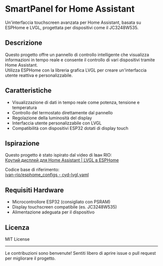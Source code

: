 # SmartPanel for Home Assistant

Un'interfaccia touchscreen avanzata per Home Assistant, basata su ESPHome e LVGL, progettata per dispositivi come il JC3248W535.

## Descrizione

Questo progetto offre un pannello di controllo intelligente che visualizza informazioni in tempo reale e consente il controllo di vari dispositivi tramite Home Assistant.  
Utilizza ESPHome con la libreria grafica LVGL per creare un'interfaccia utente reattiva e personalizzabile.

## Caratteristiche

- Visualizzazione di dati in tempo reale come potenza, tensione e temperatura
- Controllo del termostato direttamente dal pannello
- Regolazione della luminosità del display
- Interfaccia utente personalizzabile con LVGL
- Compatibilità con dispositivi ESP32 dotati di display touch

## Ispirazione

Questo progetto è stato ispirato dal video di Іван RIO:  
[Крутий дисплей для Home Assistant | LVGL в ESPHome](https://www.youtube.com/watch?v=efeK-VodNlA)

Codice base di riferimento:  
[ivan-rio/esphome_configs - cyd-lvgl.yaml](https://github.com/ivan-rio/esphome_configs/blob/main/CYD/cyd-lvgl.yaml)

## Requisiti Hardware

- Microcontrollore ESP32 (consigliato con PSRAM)
- Display touchscreen compatibile (es. JC3248W535)
- Alimentazione adeguata per il dispositivo

## Licenza
MIT License

---

Le contribuzioni sono benvenute! Sentiti libero di aprire issue o pull request per migliorare il progetto.
